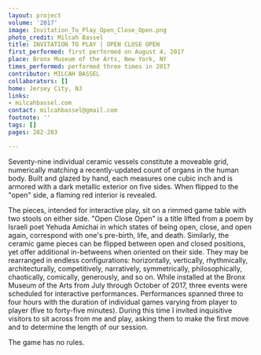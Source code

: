 ```yaml
---
layout: project
volume: '2017'
image: Invitation_To_Play_Open_Close_Open.png
photo_credit: Milcah Bassel
title: INVITATION TO PLAY | OPEN CLOSE OPEN
first_performed: first performed on August 4, 2017
place: Bronx Museum of the Arts, New York, NY
times_performed: performed three times in 2017
contributor: MILCAH BASSEL
collaborators: []
home: Jersey City, NJ
links:
- milcahbassel.com
contact: milcahbassel@gmail.com
footnote: ''
tags: []
pages: 282-283

---
```


Seventy-nine individual ceramic vessels constitute a moveable grid, numerically matching a recently-updated count of organs in the human body. Built and glazed by hand, each measures one cubic inch and is armored with a dark metallic exterior on five sides. When flipped to the "open" side, a flaming red interior is revealed.

The pieces, intended for interactive play, sit on a rimmed game table with two stools on either side. "Open Close Open" is a title lifted from a poem by Israeli poet Yehuda Amichai in which states of being open, close, and open again, correspond with one's pre-birth, life, and death. Similarly, the ceramic game pieces can be flipped between open and closed positions, yet offer additional in-betweens when oriented on their side. They may be rearranged in endless configurations: horizontally, vertically, rhythmically, architecturally, competitively, narratively, symmetrically, philosophically, chaotically, comically, generously, and so on. While installed at the Bronx Museum of the Arts from July through October of 2017, three events were scheduled for interactive performances. Performances spanned three to four hours with the duration of individual games varying from player to player (five to forty-five minutes). During this time I invited inquisitive visitors to sit across from me and play, asking them to make the first move and to determine the length of our session.

The game has no rules.

